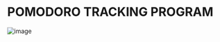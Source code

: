 # POMODORO TRACKING PROGRAM
![image](https://user-images.githubusercontent.com/99766307/160583229-b2e7ff89-0b3b-497b-bc4c-80b4caf71131.png)

